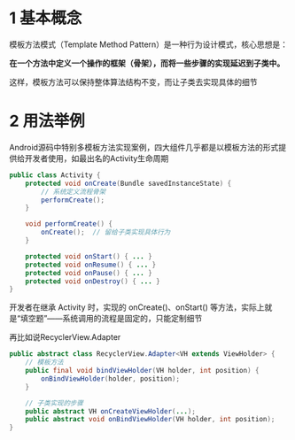 # 1 基本概念  

模板方法模式（Template Method Pattern）是一种行为设计模式，核心思想是：  

**在一个方法中定义一个操作的框架（骨架），而将一些步骤的实现延迟到子类中。**  

这样，模板方法可以保持整体算法结构不变，而让子类去实现具体的细节

# 2 用法举例  

Android源码中特别多模板方法实现案例，四大组件几乎都是以模板方法的形式提供给开发者使用，如最出名的Activity生命周期  

```java
public class Activity {
    protected void onCreate(Bundle savedInstanceState) {
        // 系统定义流程骨架
        performCreate();
    }

    void performCreate() {
        onCreate();  // 留给子类实现具体行为
    }

    protected void onStart() { ... }
    protected void onResume() { ... }
    protected void onPause() { ... }
    protected void onDestroy() { ... }
}
```

开发者在继承 Activity 时，实现的 onCreate()、onStart() 等方法，实际上就是“填空题”——系统调用的流程是固定的，只能定制细节  

再比如说RecyclerView.Adapter  
```java
public abstract class RecyclerView.Adapter<VH extends ViewHolder> {
    // 模板方法
    public final void bindViewHolder(VH holder, int position) {
        onBindViewHolder(holder, position);
    }

    // 子类实现的步骤
    public abstract VH onCreateViewHolder(...);
    public abstract void onBindViewHolder(VH holder, int position);
}

```